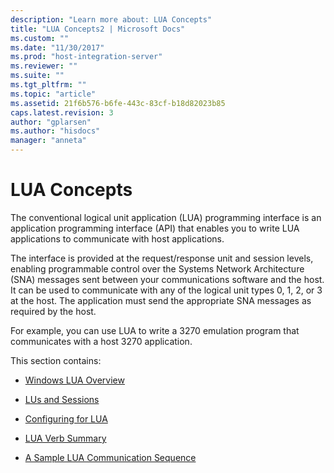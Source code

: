 ```yaml
---
description: "Learn more about: LUA Concepts"
title: "LUA Concepts2 | Microsoft Docs"
ms.custom: ""
ms.date: "11/30/2017"
ms.prod: "host-integration-server"
ms.reviewer: ""
ms.suite: ""
ms.tgt_pltfrm: ""
ms.topic: "article"
ms.assetid: 21f6b576-b6fe-443c-83cf-b18d82023b85
caps.latest.revision: 3
author: "gplarsen"
ms.author: "hisdocs"
manager: "anneta"
---
```

# LUA Concepts
The conventional logical unit application (LUA) programming interface is an application programming interface (API) that enables you to write LUA applications to communicate with host applications.  
  
 The interface is provided at the request/response unit and session levels, enabling programmable control over the Systems Network Architecture (SNA) messages sent between your communications software and the host. It can be used to communicate with any of the logical unit types 0, 1, 2, or 3 at the host. The application must send the appropriate SNA messages as required by the host.  
  
 For example, you can use LUA to write a 3270 emulation program that communicates with a host 3270 application.  
  
 This section contains:  
  
-   [Windows LUA Overview](../core/windows-lua-overview2.md)  
  
-   [LUs and Sessions](../core/lus-and-sessions2.md)  
  
-   [Configuring for LUA](../core/configuring-for-lua1.md)  
  
-   [LUA Verb Summary](../core/lua-verb-summary1.md)  
  
-   [A Sample LUA Communication Sequence](../core/a-sample-lua-communication-sequence2.md)

